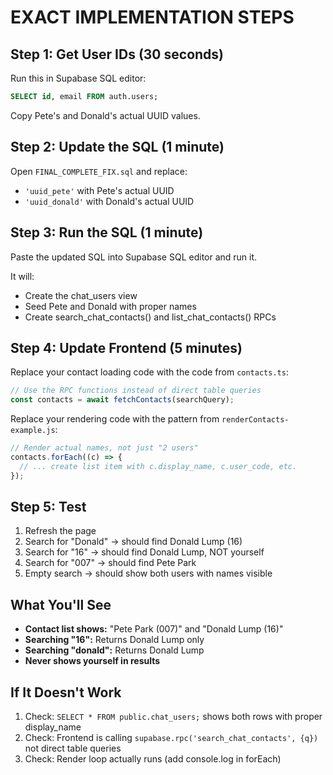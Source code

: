 # EXACT IMPLEMENTATION STEPS

## Step 1: Get User IDs (30 seconds)

Run this in Supabase SQL editor:

```sql
SELECT id, email FROM auth.users;
```

Copy Pete's and Donald's actual UUID values.

## Step 2: Update the SQL (1 minute)

Open `FINAL_COMPLETE_FIX.sql` and replace:
- `'uuid_pete'` with Pete's actual UUID
- `'uuid_donald'` with Donald's actual UUID

## Step 3: Run the SQL (1 minute)

Paste the updated SQL into Supabase SQL editor and run it.

It will:
- Create the chat_users view
- Seed Pete and Donald with proper names
- Create search_chat_contacts() and list_chat_contacts() RPCs

## Step 4: Update Frontend (5 minutes)

Replace your contact loading code with the code from `contacts.ts`:

```typescript
// Use the RPC functions instead of direct table queries
const contacts = await fetchContacts(searchQuery);
```

Replace your rendering code with the pattern from `renderContacts-example.js`:

```javascript
// Render actual names, not just "2 users"
contacts.forEach((c) => {
  // ... create list item with c.display_name, c.user_code, etc.
});
```

## Step 5: Test

1. Refresh the page
2. Search for "Donald" → should find Donald Lump (16)
3. Search for "16" → should find Donald Lump, NOT yourself
4. Search for "007" → should find Pete Park
5. Empty search → should show both users with names visible

## What You'll See

- **Contact list shows:** "Pete Park (007)" and "Donald Lump (16)"
- **Searching "16":** Returns Donald Lump only
- **Searching "donald":** Returns Donald Lump
- **Never shows yourself in results**

## If It Doesn't Work

1. Check: `SELECT * FROM public.chat_users;` shows both rows with proper display_name
2. Check: Frontend is calling `supabase.rpc('search_chat_contacts', {q})` not direct table queries
3. Check: Render loop actually runs (add console.log in forEach)
